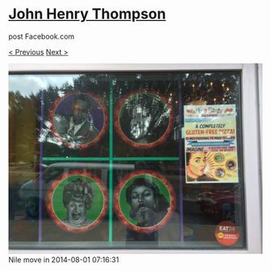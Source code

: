 # [John Henry Thompson](../README.md)
post Facebook.com

[< Previous](2014-08-01-7.md) [Next >](2014-08-01-9.md)

[![](../media/2014-08-01/Nile-move-in-7.jpg)](../README.md)
Nile move in
2014-08-01 07:16:31